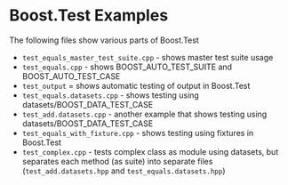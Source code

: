 # Boost.Test Examples
The following files show various parts of Boost.Test

* `test_equals_master_test_suite.cpp` - shows master test suite usage
* `test_equals.cpp` - shows BOOST_AUTO_TEST_SUITE and BOOST_AUTO_TEST_CASE
* `test_output` = shows automatic testing of output in Boost.Test
* `test_equals.datasets.cpp` - shows testing using datasets/BOOST_DATA_TEST_CASE
* `test_add.datasets.cpp` - another example that shows testing using datasets/BOOST_DATA_TEST_CASE
* `test_equals_with_fixture.cpp` - shows testing using fixtures in Boost.Test
* `test_complex.cpp` - tests complex class as module using datasets, but separates each method (as suite) into separate files (`test_add.datasets.hpp` and `test_equals.datasets.hpp`)